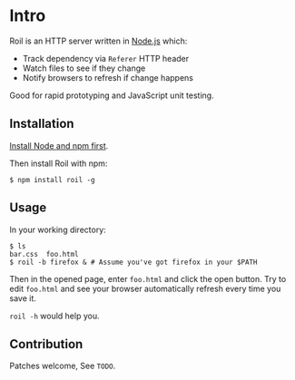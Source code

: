 # Intro

Roil is an HTTP server written in [Node.js](http://nodejs.org) which:

* Track dependency via `Referer` HTTP header
* Watch files to see if they change
* Notify browsers to refresh if change happens

Good for rapid prototyping and JavaScript unit testing.

## Installation

[Install Node and npm first](https://github.com/joyent/node/wiki/Installation).

Then install Roil with npm:

    $ npm install roil -g

## Usage

In your working directory:

    $ ls
    bar.css  foo.html
    $ roil -b firefox & # Assume you've got firefox in your $PATH

Then in the opened page, enter `foo.html` and click the open button.
Try to edit `foo.html` and see your browser automatically refresh
every time you save it.

`roil -h` would help you.

## Contribution

Patches welcome, See `TODO`.
